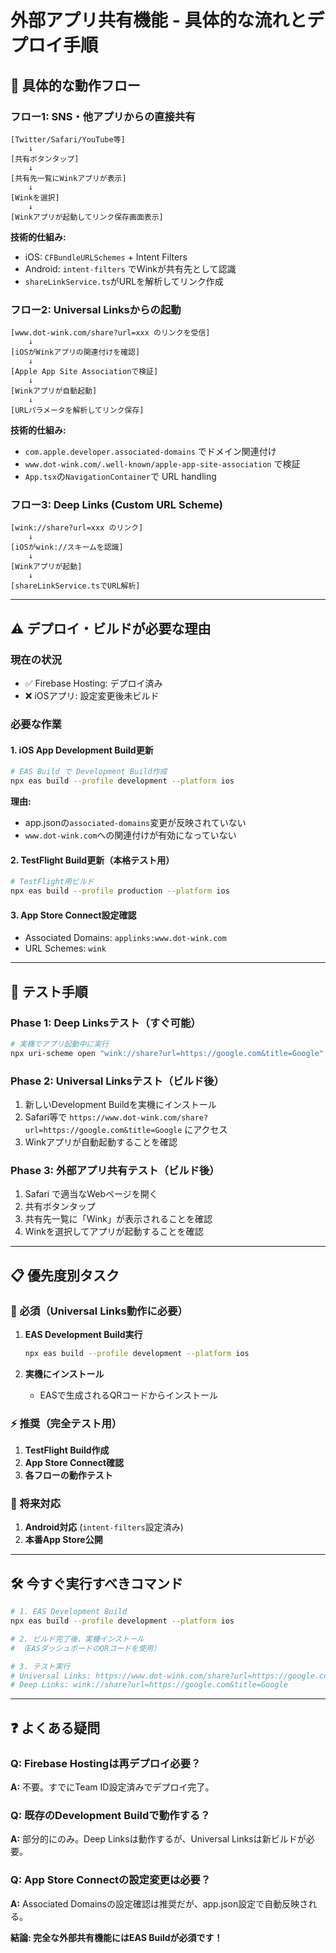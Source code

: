 # 外部アプリ共有機能 - 具体的な流れとデプロイ手順

## 🔄 具体的な動作フロー

### フロー1: SNS・他アプリからの直接共有
```
[Twitter/Safari/YouTube等] 
    ↓ 
[共有ボタンタップ] 
    ↓ 
[共有先一覧にWinkアプリが表示]
    ↓ 
[Winkを選択] 
    ↓ 
[Winkアプリが起動してリンク保存画面表示]
```

**技術的仕組み:**
- iOS: `CFBundleURLSchemes` + Intent Filters
- Android: `intent-filters` でWinkが共有先として認識
- `shareLinkService.ts`がURLを解析してリンク作成

### フロー2: Universal Linksからの起動
```
[www.dot-wink.com/share?url=xxx のリンクを受信]
    ↓ 
[iOSがWinkアプリの関連付けを確認]
    ↓ 
[Apple App Site Associationで検証]
    ↓ 
[Winkアプリが自動起動]
    ↓ 
[URLパラメータを解析してリンク保存]
```

**技術的仕組み:**
- `com.apple.developer.associated-domains` でドメイン関連付け
- `www.dot-wink.com/.well-known/apple-app-site-association` で検証
- `App.tsx`の`NavigationContainer`で URL handling

### フロー3: Deep Links (Custom URL Scheme)
```
[wink://share?url=xxx のリンク]
    ↓ 
[iOSがwink://スキームを認識]
    ↓ 
[Winkアプリが起動]
    ↓ 
[shareLinkService.tsでURL解析]
```

---

## ⚠️ デプロイ・ビルドが必要な理由

### 現在の状況
- ✅ Firebase Hosting: デプロイ済み
- ❌ iOSアプリ: 設定変更後未ビルド

### 必要な作業

#### 1. iOS App Development Build更新
```bash
# EAS Build で Development Build作成
npx eas build --profile development --platform ios
```

**理由:**
- app.jsonの`associated-domains`変更が反映されていない
- `www.dot-wink.com`への関連付けが有効になっていない

#### 2. TestFlight Build更新（本格テスト用）
```bash
# TestFlight用ビルド
npx eas build --profile production --platform ios
```

#### 3. App Store Connect設定確認
- Associated Domains: `applinks:www.dot-wink.com`
- URL Schemes: `wink`

---

## 🧪 テスト手順

### Phase 1: Deep Linksテスト（すぐ可能）
```bash
# 実機でアプリ起動中に実行
npx uri-scheme open "wink://share?url=https://google.com&title=Google" --ios
```

### Phase 2: Universal Linksテスト（ビルド後）
1. 新しいDevelopment Buildを実機にインストール
2. Safari等で `https://www.dot-wink.com/share?url=https://google.com&title=Google` にアクセス
3. Winkアプリが自動起動することを確認

### Phase 3: 外部アプリ共有テスト（ビルド後）
1. Safari で適当なWebページを開く
2. 共有ボタンタップ
3. 共有先一覧に「Wink」が表示されることを確認
4. Winkを選択してアプリが起動することを確認

---

## 📋 優先度別タスク

### 🚨 必須（Universal Links動作に必要）
1. **EAS Development Build実行**
   ```bash
   npx eas build --profile development --platform ios
   ```

2. **実機にインストール**
   - EASで生成されるQRコードからインストール

### ⚡ 推奨（完全テスト用）
1. **TestFlight Build作成**
2. **App Store Connect確認**
3. **各フローの動作テスト**

### 🔮 将来対応
1. **Android対応** (`intent-filters`設定済み)
2. **本番App Store公開**

---

## 🛠 今すぐ実行すべきコマンド

```bash
# 1. EAS Development Build
npx eas build --profile development --platform ios

# 2. ビルド完了後、実機インストール
# （EASダッシュボードのQRコードを使用）

# 3. テスト実行
# Universal Links: https://www.dot-wink.com/share?url=https://google.com&title=Google
# Deep Links: wink://share?url=https://google.com&title=Google
```

---

## ❓ よくある疑問

### Q: Firebase Hostingは再デプロイ必要？
**A:** 不要。すでにTeam ID設定済みでデプロイ完了。

### Q: 既存のDevelopment Buildで動作する？
**A:** 部分的にのみ。Deep Linksは動作するが、Universal Linksは新ビルドが必要。

### Q: App Store Connectの設定変更は必要？
**A:** Associated Domainsの設定確認は推奨だが、app.json設定で自動反映される。

**結論: 完全な外部共有機能にはEAS Buildが必須です！**